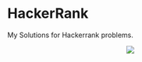 # HackerRank
My Solutions for Hackerrank problems.

<p align="center">
  <img src= "https://blog.hackerrank.com/wp-content/uploads/2018/08/Blog-Logo.png"/>
</p>

